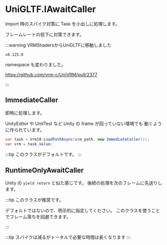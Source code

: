 # UniGLTF.IAwaitCaller

Import 時のスパイク対策に
Task を小出しに処理します。

フレームレートの低下に対策できます。

:::warning VRMShadersからUniGLTFに移動しました

`v0.125.0`

namespace も変わりました。

https://github.com/vrm-c/UniVRM/pull/2377

:::

## ImmediateCaller

即時に処理します。

UnityEditor や UnitTest など Unity の frame が回っていない環境でも
動くように作られています。

```cs
var task = Vrm10.LoadPathAsync(vrm_path, new ImmediateCaller());
var vrm = task.Value;
```

:::tip このクラスがデフォルトです。
:::

## RuntimeOnlyAwaitCaller

Unity の `yield return` と似た感じです。
後続の処理を次のフレームに先送りします。

:::tip このクラスが推奨です。

デフォルトではないので、明示的に指定してください。
このクラスを使うことでフレーム落ちを回避できます。

:::

:::tip スパイクは減るがトータルで必要な時間は長くなります
:::
